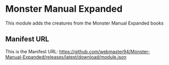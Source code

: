 # Monster Manual Expanded
 This module adds the creatures from the Monster Manual Expanded books
## Manifest URL
This is the Manifest URL: https://github.com/webmaster94/Monster-Manual-Expanded/releases/latest/download/module.json
